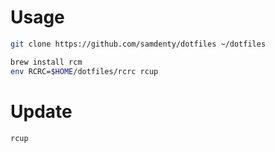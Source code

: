 # Usage

```sh
git clone https://github.com/samdenty/dotfiles ~/dotfiles

brew install rcm
env RCRC=$HOME/dotfiles/rcrc rcup
```

# Update

```sh
rcup
```
